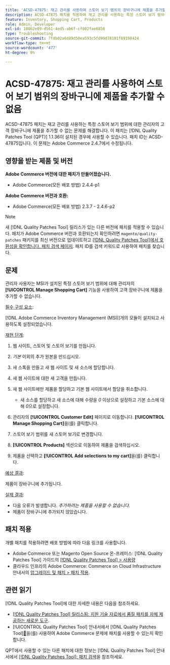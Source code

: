```yaml
---
title: 'ACSD-47875: 재고 관리를 사용하여 스토어 보기 범위의 장바구니에 제품을 추가할 수 없음'
description: ACSD-47875 패치를 적용하여 재고 관리를 사용하는 특정 스토어 보기 범위에 대해 관리자의 고객 장바구니에 제품을 추가할 수 없는 Adobe Commerce 문제를 해결합니다.
feature: Inventory, Shopping Cart, Products
role: Admin, Developer
exl-id: 10862e09-d561-4ed5-ab6f-cf002fae6850
type: Troubleshooting
source-git-commit: 7fdb02a6d89d50ea593c5fd99d78101f89198424
workflow-type: tm+mt
source-wordcount: '477'
ht-degree: 0%

---
```


# ACSD-47875: 재고 관리를 사용하여 스토어 보기 범위의 장바구니에 제품을 추가할 수 없음

ACSD-47875 패치는 재고 관리를 사용하는 특정 스토어 보기 범위에 대한 관리자의 고객 장바구니에 제품을 추가할 수 없는 문제를 해결합니다. 이 패치는 [!DNL Quality Patches Tool (QPT)] 1.1.36이 설치된 경우에 사용할 수 있습니다. 패치 ID는 ACSD-47875입니다. 이 문제는 Adobe Commerce 2.4.7에서 수정됩니다.

## 영향을 받는 제품 및 버전

**Adobe Commerce 버전에 대한 패치가 만들어졌습니다.**

* Adobe Commerce(모든 배포 방법) 2.4.4-p1

**Adobe Commerce 버전과 호환:**

* Adobe Commerce(모든 배포 방법) 2.3.7 - 2.4.6-p2

>[!NOTE]
>
>새 [!DNL Quality Patches Tool] 릴리스가 있는 다른 버전에 패치를 적용할 수 있습니다. 패치가 Adobe Commerce 버전과 호환되는지 확인하려면 `magento/quality-patches` 패키지를 최신 버전으로 업데이트하고 [[!DNL Quality Patches Tool]에서 호환성을 확인합니다. 패치 검색 페이지](https://experienceleague.adobe.com/tools/commerce-quality-patches/index.html). 패치 ID를 검색 키워드로 사용하여 패치를 찾습니다.

## 문제

관리자 사용자는 MSI가 설치된 특정 스토어 보기 범위에 대해 관리자의 **[!UICONTROL Manage Shopping Cart]** 기능을 사용하여 고객 장바구니에 제품을 추가할 수 없습니다.

<u>필수 구성 요소</u>:

[!DNL Adobe Commerce Inventory Management (MSI)]개의 모듈이 설치되고 사용하도록 설정되었습니다.

<u>재현 단계</u>:

1. 웹 사이트, 스토어 및 스토어 보기를 만듭니다.
1. *기본* 이외의 추가 원본을 만드십시오.
1. 새 스톡을 만들고 새 웹 사이트 및 새 소스에 할당합니다.
1. 새 웹 사이트에 대한 새 고객을 만듭니다.
1. 새 웹 사이트에만 제품을 할당하고 기본 웹 사이트에서 할당을 취소합니다.

   * 새 소스를 할당하고 새 소스에 대해 수량을 *0* 이상으로 설정하고 기본 소스에 대해 *0*&#x200B;으로 설정합니다.

1. 관리자의 **[!UICONTROL Customer Edit]** 페이지로 이동합니다. **[!UICONTROL Manage Shopping Cart]**&#x200B;을(를) 클릭합니다.
1. 스토어 보기 범위를 새 스토어 보기로 변경합니다.
1. **[!UICONTROL Products]** 섹션으로 이동하여 제품을 검색하십시오.
1. 제품을 선택하고 **[!UICONTROL Add selections to my cart]**&#x200B;을(를) 클릭합니다.

<u>예상 결과</u>:

제품이 장바구니에 추가됩니다.

<u>실제 결과</u>:

* 다음 오류가 발생합니다. *추가하려는 제품을 사용할 수 없습니다.*
* 제품이 장바구니에 추가되지 않았습니다.

## 패치 적용

개별 패치를 적용하려면 배포 방법에 따라 다음 링크를 사용합니다.

* Adobe Commerce 또는 Magento Open Source 온-프레미스: [!DNL Quality Patches Tool] 가이드의 [[!DNL Quality Patches Tool] > 사용량](/help/tools/quality-patches-tool/usage.md)
* 클라우드 인프라의 Adobe Commerce: Commerce on Cloud Infrastructure 안내서의 [업그레이드 및 패치 > 패치 적용](https://experienceleague.adobe.com/docs/commerce-cloud-service/user-guide/develop/upgrade/apply-patches.html).

## 관련 읽기

[!DNL Quality Patches Tool]에 대한 자세한 내용은 다음을 참조하세요.

* [[!DNL Quality Patches Tool] 릴리스됨: 지원 기술 자료에서 품질 패치를 자체 제공하는 새로운 도구](https://experienceleague.adobe.com/en/docs/commerce-operations/tools/quality-patches-tool/quality-patches-tool-to-self-serve-quality-patches).
* [!UICONTROL Quality Patches Tool] 안내서에서  [!DNL Quality Patches Tool][&#128279;](/help/tools/quality-patches-tool/patches-available-in-qpt/check-patch-for-magento-issue-with-magento-quality-patches.md)을(를) 사용하여 Adobe Commerce 문제에 패치를 사용할 수 있는지 확인합니다.


QPT에서 사용할 수 있는 다른 패치에 대한 정보는 [!DNL Quality Patches Tool] 안내서에서 [[!DNL Quality Patches Tool]: 패치 검색](https://experienceleague.adobe.com/tools/commerce-quality-patches/index.html)을 참조하세요.
